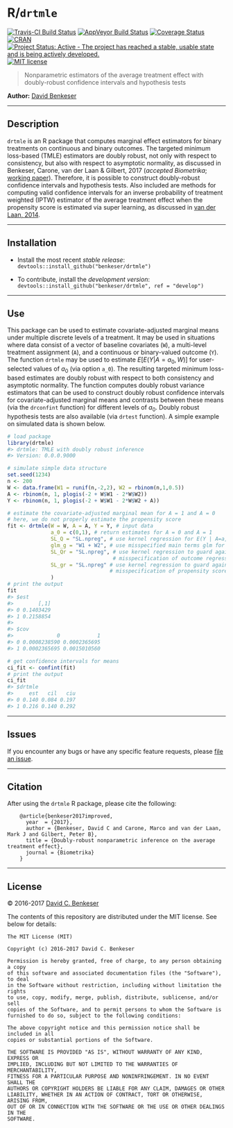 
<!-- README.md is generated from README.Rmd. Please edit that file -->
R/`drtmle`
==========

[![Travis-CI Build Status](https://travis-ci.org/benkeser/drtmle.svg?branch=master)](https://travis-ci.org/benkeser/drtmle) [![AppVeyor Build Status](https://ci.appveyor.com/api/projects/status/github/benkeser/drtmle?branch=master&svg=true)](https://ci.appveyor.com/project/benkeser/drtmle) [![Coverage Status](https://img.shields.io/codecov/c/github/benkeser/drtmle/master.svg)](https://codecov.io/github/benkeser/drtmle?branch=master) [![CRAN](http://www.r-pkg.org/badges/version/drtmle)](http://www.r-pkg.org/pkg/drtmle) [![Project Status: Active - The project has reached a stable, usable state and is being actively developed.](http://www.repostatus.org/badges/latest/active.svg)](http://www.repostatus.org/#active) [![MIT license](http://img.shields.io/badge/license-MIT-brightgreen.svg)](http://opensource.org/licenses/MIT)

> Nonparametric estimators of the average treatment effect with doubly-robust confidence intervals and hypothesis tests

**Author:** [David Benkeser](https://www.benkeserstatistics.com/)

------------------------------------------------------------------------

Description
-----------

`drtmle` is an R package that computes marginal effect estimators for binary treatments on continuous and binary outcomes. The targeted minimum loss-based (TMLE) estimators are doubly robust, not only with respect to consistency, but also with respect to asymptotic normality, as discussed in Benkeser, Carone, van der Laan & Gilbert, 2017 (*accepted Biometrika*; [working paper](http://biostats.bepress.com/ucbbiostat/paper356/)). Therefore, it is possible to construct doubly-robust confidence intervals and hypothesis tests. Also included are methods for computing valid confidence intervals for an inverse probability of treatment weighted (IPTW) estimator of the average treatment effect when the propensity score is estimated via super learning, as discussed in [van der Laan, 2014](https://www.degruyter.com/downloadpdf/j/ijb.2014.10.issue-1/ijb-2012-0038/ijb-2012-0038.pdf).

------------------------------------------------------------------------

Installation
------------

-   Install the most recent *stable release*: `devtools::install_github("benkeser/drtmle")`

-   To contribute, install the *development version*: `devtools::install_github("benkeser/drtmle", ref = "develop")`

------------------------------------------------------------------------

Use
---

This package can be used to estimate covariate-adjusted marginal means under multiple discrete levels of a treatment. It may be used in situations where data consist of a vector of baseline covariates (`W`), a multi-level treatment assignment (`A`), and a continuous or binary-valued outcome (`Y`). The function `drtmle` may be used to estimate *E*\[*E*(*Y*|*A* = *a*<sub>0</sub>, *W*)\] for user-selected values of *a*<sub>0</sub> (via option `a_0`). The resulting targeted minimum loss-based estimates are doubly robust with respect to both consistency and asymptotic normality. The function computes doubly robust variance estimators that can be used to construct doubly robust confidence intervals for covariate-adjusted marginal means and contrasts between these means (via the `drconfint` function) for different levels of *a*<sub>0</sub>. Doubly robust hypothesis tests are also available (via `drtest` function). A simple example on simulated data is shown below.

``` r
# load package
library(drtmle)
#> drtmle: TMLE with doubly robust inference
#> Version: 0.0.0.9000

# simulate simple data structure
set.seed(1234)
n <- 200
W <- data.frame(W1 = runif(n,-2,2), W2 = rbinom(n,1,0.5))
A <- rbinom(n, 1, plogis(-2 + W$W1 - 2*W$W2))
Y <- rbinom(n, 1, plogis(-2 + W$W1 - 2*W$W2 + A))

# estimate the covariate-adjusted marginal mean for A = 1 and A = 0
# here, we do not properly estimate the propensity score
fit <- drtmle(W = W, A = A, Y = Y, # input data
              a_0 = c(0,1), # return estimates for A = 0 and A = 1
              SL_Q = "SL.npreg", # use kernel regression for E(Y | A=a, W)
              glm_g = "W1 + W2", # use misspecified main terms glm for E(A | W)
              SL_Qr = "SL.npreg", # use kernel regression to guard against
                                  # misspecification of outcome regression
              SL_gr = "SL.npreg" # use kernel regression to guard against 
                                 # misspecification of propensity score
              )
# print the output
fit
#> $est
#>        [,1]
#> 0 0.1403429
#> 1 0.2158854
#> 
#> $cov
#>              0            1
#> 0 0.0008238590 0.0002365695
#> 1 0.0002365695 0.0015010560

# get confidence intervals for means
ci_fit <- confint(fit)
# print the output
ci_fit
#> $drtmle
#>     est   cil   ciu
#> 0 0.140 0.084 0.197
#> 1 0.216 0.140 0.292
```

------------------------------------------------------------------------

Issues
------

If you encounter any bugs or have any specific feature requests, please [file an issue](https://github.com/benkeser/survtmle/issues).

------------------------------------------------------------------------

Citation
--------

After using the `drtmle` R package, please cite the following:

        @article{benkeser2017improved,
          year  = {2017},
          author = {Benkeser, David C and Carone, Marco and van der Laan, Mark J and Gilbert, Peter B},
          title = {Doubly-robust nonparametric inference on the average treatment effect},
          journal = {Biometrika}
        }

------------------------------------------------------------------------

License
-------

© 2016-2017 [David C. Benkeser](http://www.benkeserstatistics.com)

The contents of this repository are distributed under the MIT license. See below for details:

    The MIT License (MIT)

    Copyright (c) 2016-2017 David C. Benkeser

    Permission is hereby granted, free of charge, to any person obtaining a copy
    of this software and associated documentation files (the "Software"), to deal
    in the Software without restriction, including without limitation the rights
    to use, copy, modify, merge, publish, distribute, sublicense, and/or sell
    copies of the Software, and to permit persons to whom the Software is
    furnished to do so, subject to the following conditions:

    The above copyright notice and this permission notice shall be included in all
    copies or substantial portions of the Software.

    THE SOFTWARE IS PROVIDED "AS IS", WITHOUT WARRANTY OF ANY KIND, EXPRESS OR
    IMPLIED, INCLUDING BUT NOT LIMITED TO THE WARRANTIES OF MERCHANTABILITY,
    FITNESS FOR A PARTICULAR PURPOSE AND NONINFRINGEMENT. IN NO EVENT SHALL THE
    AUTHORS OR COPYRIGHT HOLDERS BE LIABLE FOR ANY CLAIM, DAMAGES OR OTHER
    LIABILITY, WHETHER IN AN ACTION OF CONTRACT, TORT OR OTHERWISE, ARISING FROM,
    OUT OF OR IN CONNECTION WITH THE SOFTWARE OR THE USE OR OTHER DEALINGS IN THE
    SOFTWARE.
